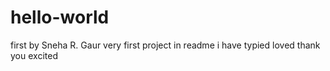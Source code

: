 # hello-world
first
by Sneha R. Gaur
very first project in readme 
i have typied
loved
thank you
excited
